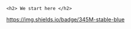 <div class="alert alert-success">

    <h2> We start here </h2>

</div>

https://img.shields.io/badge/345M-stable-blue